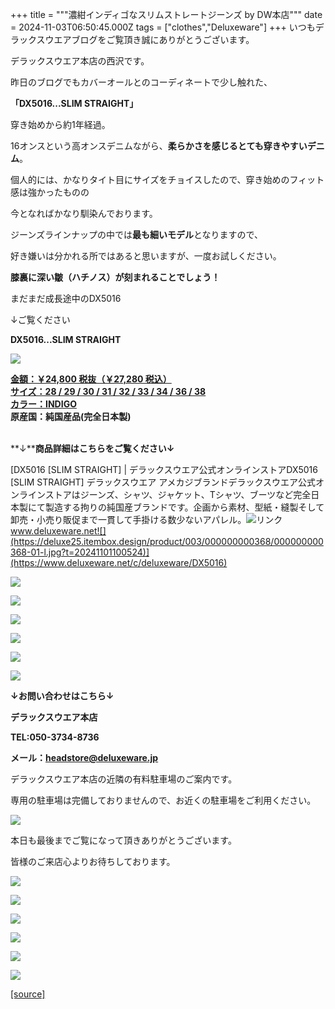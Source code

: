+++
title = """濃紺インディゴなスリムストレートジーンズ  by  DW本店"""
date = 2024-11-03T06:50:45.000Z
tags = ["clothes","Deluxeware"]
+++
いつもデラックスウエアブログをご覧頂き誠にありがとうございます。

デラックスウエア本店の西沢です。

昨日のブログでもカバーオールとのコーディネートで少し触れた、

**「DX5016...SLIM STRAIGHT」**

穿き始めから約1年経過。

16オンスという高オンスデニムながら、**柔らかさを感じるとても穿きやすいデニム**。

個人的には、かなりタイト目にサイズをチョイスしたので、穿き始めのフィット感は強かったものの

今となればかなり馴染んでおります。

ジーンズラインナップの中では**最も細いモデル**となりますので、

好き嫌いは分かれる所ではあると思いますが、一度お試しください。

**膝裏に深い皺（ハチノス）が刻まれることでしょう！**

まだまだ成長途中のDX5016

↓ご覧ください

**DX5016...SLIM STRAIGHT**

[![](https://stat.ameba.jp/user_images/20241102/15/deluxeware/c1/51/j/o1172156215505174158.jpg)](https://stat.ameba.jp/user_images/20241102/15/deluxeware/c1/51/j/o1172156215505174158.jpg)

**[金額：￥24,800 税抜（￥27,280 税込）](https://www.deluxeware.net/c/deluxeware/DX5016)  
[サイズ：28 / 29 / 30 / 31 / 32 / 33 / 34 / 36 / 38](https://www.deluxeware.net/c/deluxeware/DX5016)  
[カラー：INDIGO](https://www.deluxeware.net/c/deluxeware/DX5016)  
原産国：純国産品(完全日本製)**  
 

**↓****商品詳細はこちらをご覧ください↓**

[DX5016 \[SLIM STRAIGHT\] | デラックスウエア公式オンラインストアDX5016 \[SLIM STRAIGHT\] デラックスウエア アメカジブランドデラックスウエア公式オンラインストアはジーンズ、シャツ、ジャケット、Tシャツ、ブーツなど完全日本製にて製造する拘りの純国産ブランドです。企画から素材、型紙・縫製そして卸売・小売り販促まで一貫して手掛ける数少ないアパレル。![リンク](https://c.stat100.ameba.jp/ameblo/symbols/v3.20.0/svg/gray/editor_link.svg)www.deluxeware.net![](https://deluxe25.itembox.design/product/003/000000000368/000000000368-01-l.jpg?t=20241101100524)](https://www.deluxeware.net/c/deluxeware/DX5016)

[![](https://stat.ameba.jp/user_images/20241103/12/deluxeware/65/5b/j/o1081144115505530909.jpg)](https://stat.ameba.jp/user_images/20241103/12/deluxeware/65/5b/j/o1081144115505530909.jpg)

[![](https://stat.ameba.jp/user_images/20241103/12/deluxeware/70/8f/j/o0888118415505530907.jpg)](https://stat.ameba.jp/user_images/20241103/12/deluxeware/70/8f/j/o0888118415505530907.jpg)

[![](https://stat.ameba.jp/user_images/20241103/12/deluxeware/e2/ac/j/o1172156215505530892.jpg)](https://stat.ameba.jp/user_images/20241103/12/deluxeware/e2/ac/j/o1172156215505530892.jpg)

[![](https://stat.ameba.jp/user_images/20241103/12/deluxeware/48/01/j/o1172156215505530897.jpg)](https://stat.ameba.jp/user_images/20241103/12/deluxeware/48/01/j/o1172156215505530897.jpg)

[![](https://stat.ameba.jp/user_images/20241103/12/deluxeware/05/77/j/o1170156015505530899.jpg)](https://stat.ameba.jp/user_images/20241103/12/deluxeware/05/77/j/o1170156015505530899.jpg)

[![](https://stat.ameba.jp/user_images/20241103/12/deluxeware/b8/c8/j/o1170156015505530903.jpg)](https://stat.ameba.jp/user_images/20241103/12/deluxeware/b8/c8/j/o1170156015505530903.jpg)

**↓お問い合わせはこちら↓**

**デラックスウエア本店**

**TEL:050-3734-8736**

**メール：headstore@deluxeware.jp**

デラックスウエア本店の近隣の有料駐車場のご案内です。

専用の駐車場は完備しておりませんので、お近くの駐車場をご利用ください。

[![](https://stat.ameba.jp/user_images/20231002/16/deluxeware/6e/11/j/o0800080015345677212.jpg?caw=800)](https://ameblo.jp/deluxeware/image-12823266760-15345677212.html)

本日も最後までご覧になって頂きありがとうございます。

皆様のご来店心よりお待ちしております。

[![](https://stat.ameba.jp/user_images/20241029/15/deluxeware/ac/ef/j/o1200050015503631118.jpg?caw=800)](https://www.deluxeware.net/f/STACKMAN)

[![](https://stat.ameba.jp/user_images/20241029/15/deluxeware/07/cc/j/o1200050015503632904.jpg?caw=800)](https://www.deluxeware.net/c/akita)

[![](https://stat.ameba.jp/user_images/20240614/12/deluxeware/fb/b4/j/o0800026015451324172.jpg?caw=800)](https://www.deluxeware.net/c/2024FWreserveall)

[![](https://stat.ameba.jp/user_images/20240315/15/deluxeware/04/7f/j/o0800026015413271803.jpg?caw=800)](https://www.instagram.com/deluxeware/?hl=ja)

[![](https://stat.ameba.jp/user_images/20220415/12/deluxeware/3b/ce/j/o0800026015103175481.jpg?caw=800)](https://www.deluxeware.net/f/headstore)

[![](https://stat.ameba.jp/user_images/20220415/12/deluxeware/d7/c6/j/o0800026015103175487.jpg?caw=800)](https://www.deluxeware.net/)

[[source]](https://ameblo.jp/deluxeware/entry-12873668871.html)
